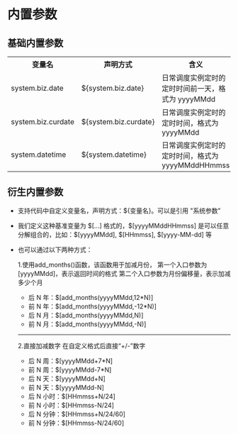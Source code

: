 # 内置参数

## 基础内置参数

<table>
    <tr><th>变量名</th><th>声明方式</th><th>含义</th></tr>
    <tr>
        <td>system.biz.date</td>
        <td>${system.biz.date}</td>
        <td>日常调度实例定时的定时时间前一天，格式为 yyyyMMdd</td>
    </tr>
    <tr>
        <td>system.biz.curdate</td>
        <td>${system.biz.curdate}</td>
        <td>日常调度实例定时的定时时间，格式为 yyyyMMdd</td>
    </tr>
    <tr>
        <td>system.datetime</td>
        <td>${system.datetime}</td>
        <td>日常调度实例定时的定时时间，格式为 yyyyMMddHHmmss</td>
    </tr>
</table>

## 衍生内置参数

- 支持代码中自定义变量名，声明方式：${变量名}。可以是引用 "系统参数"

- 我们定义这种基准变量为 \$[...] 格式的，\$[yyyyMMddHHmmss] 是可以任意分解组合的，比如：\$[yyyyMMdd], \$[HHmmss], \$[yyyy-MM-dd] 等

- 也可以通过以下两种方式：

  1.使用add_months()函数，该函数用于加减月份，
  第一个入口参数为[yyyyMMdd]，表示返回时间的格式
  第二个入口参数为月份偏移量，表示加减多少个月
  * 后 N 年：$[add_months(yyyyMMdd,12*N)]
  * 前 N 年：$[add_months(yyyyMMdd,-12*N)]
  * 后 N 月：$[add_months(yyyyMMdd,N)]
  * 前 N 月：$[add_months(yyyyMMdd,-N)]
  *******************************************
  2.直接加减数字
  在自定义格式后直接“+/-”数字
  * 后 N 周：$[yyyyMMdd+7*N]
  * 前 N 周：$[yyyyMMdd-7*N]
  * 后 N 天：$[yyyyMMdd+N]
  * 前 N 天：$[yyyyMMdd-N]
  * 后 N 小时：$[HHmmss+N/24]
  * 前 N 小时：$[HHmmss-N/24]
  * 后 N 分钟：$[HHmmss+N/24/60]
  * 前 N 分钟：$[HHmmss-N/24/60]

